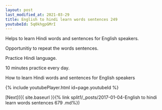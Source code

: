```yaml
---
layout: post
last_modified_at: 2021-03-29
title: English to hindi learn words sentences 249 
youtubeId: 5q0khgpGMrI
---
```

 
 
Helps to learn Hindi words and sentences for English speakers.

Opportunitiy to repeat the words sentences. 

Practice Hindi language. 
 
10 minutes practice every day. 
 
How to learn Hindi words and sentences for English speakers 
 
{% include youtubePlayer.html id=page.youtubeId %}
 
 
[Next]({{ site.baseurl }}{% link  split1/_posts/2017-01-04-English to hindi learn words sentences 679 .md%})
 
